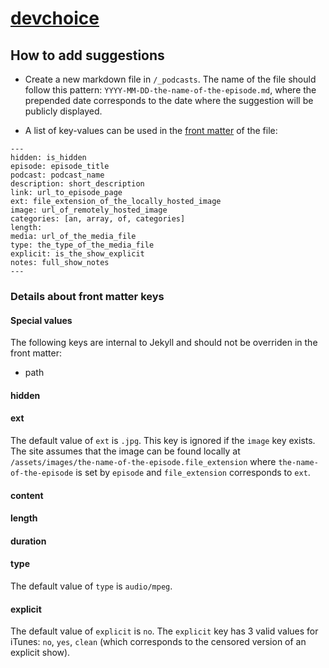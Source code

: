 # [devchoice](https://devchoice.yvesgurcan.com)

## How to add suggestions

* Create a new markdown file in `/_podcasts`. The name of the file should follow this pattern: `YYYY-MM-DD-the-name-of-the-episode.md`, where the prepended date corresponds to the date where the suggestion will be publicly displayed.

* A list of key-values can be used in the [front matter](https://jekyllrb.com/docs/frontmatter/) of the file:
```
---
hidden: is_hidden
episode: episode_title
podcast: podcast_name
description: short_description
link: url_to_episode_page
ext: file_extension_of_the_locally_hosted_image
image: url_of_remotely_hosted_image
categories: [an, array, of, categories]
length: 
media: url_of_the_media_file
type: the_type_of_the_media_file
explicit: is_the_show_explicit
notes: full_show_notes
---
```

### Details about front matter keys

#### Special values

The following keys are internal to Jekyll and should not be overriden in the front matter:
* path

#### hidden



#### ext
The default value of `ext` is `.jpg`.
This key is ignored if the `image` key exists.
The site assumes that the image can be found locally at `/assets/images/the-name-of-the-episode.file_extension` where `the-name-of-the-episode` is set by `episode` and `file_extension` corresponds to `ext`.

#### content

#### length

#### duration

#### type
The default value of `type` is `audio/mpeg`.

#### explicit
The default value of `explicit` is `no`.
The `explicit` key has 3 valid values for iTunes: `no`, `yes`, `clean` (which corresponds to the censored version of an explicit show).